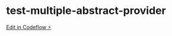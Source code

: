 # test-multiple-abstract-provider

[Edit in Codeflow ⚡️](https://stackblitz.com/~/github.com/catalin-drulea/test-multiple-abstract-provider)